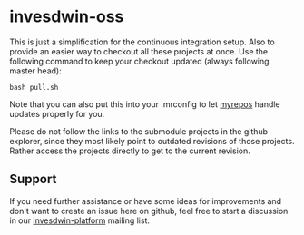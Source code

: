 # invesdwin-oss
This is just a simplification for the continuous integration setup. Also to provide an easier way to checkout all these projects at once. Use the following command to keep your checkout updated (always following master head):

    bash pull.sh
    
Note that you can also put this into your .mrconfig to let [myrepos](https://myrepos.branchable.com/) handle updates properly for you.

Please do not follow the links to the submodule projects in the github explorer, since they most likely point to outdated revisions of those projects. Rather access the projects directly to get to the current revision.

## Support

If you need further assistance or have some ideas for improvements and don't want to create an issue here on github, feel free to start a discussion in our [invesdwin-platform](https://groups.google.com/forum/#!forum/invesdwin-platform) mailing list.
